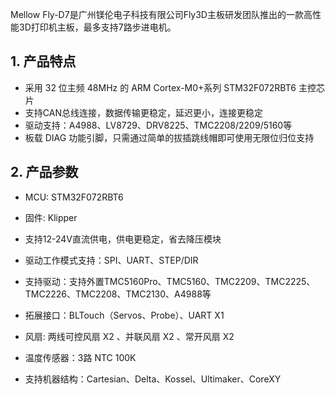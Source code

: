 Mellow Fly-D7是广州镁伦电子科技有限公司Fly3D主板研发团队推出的一款高性能3D打印机主板，最多支持7路步进电机。





## **1. 产品特点**

* 采用 32 位主频 48MHz 的 ARM Cortex-M0+系列 STM32F072RBT6 主控芯片
* 支持CAN总线连接，数据传输更稳定，延迟更小，连接更稳定
* 驱动支持：A4988、LV8729、DRV8225、TMC2208/2209/5160等
* 板载 DIAG 功能引脚，只需通过简单的拔插跳线帽即可使用无限位归位支持



## 2. 产品参数

* MCU: STM32F072RBT6

* 固件:  Klipper

* 支持12-24V直流供电，供电更稳定，省去降压模块

* 驱动工作模式支持：SPI、UART、STEP/DIR

* 支持驱动：支持外置TMC5160Pro、TMC5160、TMC2209、TMC2225、TMC2226、TMC2208、TMC2130、A4988等

* 拓展接口：BLTouch（Servos、Probe）、UART X1

* 风扇: 两线可控风扇 X2 、并联风扇 X2 、常开风扇 X2

* 温度传感器：3路 NTC 100K

* 支持机器结构：Cartesian、Delta、Kossel、Ultimaker、CoreXY

